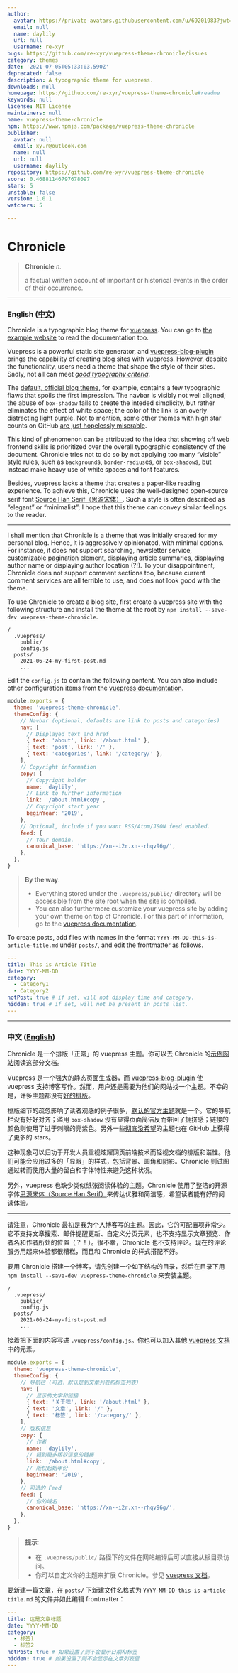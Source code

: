 ```yaml
---
author:
  avatar: https://private-avatars.githubusercontent.com/u/69201983?jwt=eyJhbGciOiJIUzI1NiIsInR5cCI6IkpXVCJ9.eyJpc3MiOiJnaXRodWIuY29tIiwiYXVkIjoicmF3LmdpdGh1YnVzZXJjb250ZW50LmNvbSIsImtleSI6ImtleTEiLCJleHAiOjE3MzQ2NTUwMjAsIm5iZiI6MTczNDY1MzgyMCwicGF0aCI6Ii91LzY5MjAxOTgzIn0.OlAfMyj2Xd7uqE-HV_uNXvYWYivCzzEyYs5AolLA8u8&v=4
  email: null
  name: daylily
  url: null
  username: re-xyr
bugs: https://github.com/re-xyr/vuepress-theme-chronicle/issues
category: themes
date: '2021-07-05T05:33:03.590Z'
deprecated: false
description: A typographic theme for vuepress.
downloads: null
homepage: https://github.com/re-xyr/vuepress-theme-chronicle#readme
keywords: null
license: MIT License
maintainers: null
name: vuepress-theme-chronicle
npm: https://www.npmjs.com/package/vuepress-theme-chronicle
publisher:
  avatar: null
  email: xy.r@outlook.com
  name: null
  url: null
  username: daylily
repository: https://github.com/re-xyr/vuepress-theme-chronicle
score: 0.46881146797678097
stars: 5
unstable: false
version: 1.0.1
watchers: 5

---
```


# Chronicle

> **Chronicle** *n.*
> 
> a factual written account of important or historical events in the order of their occurrence.
 
---

### English ([中文](#中文-english))

Chronicle is a typographic blog theme for [vuepress](https://github.com/vuejs/vuepress). You can go to [the example website](https://xn--i2r.xn--rhqv96g/2021/06/25/chronicle-theme/#english-%E4%B8%AD%E6%96%87) to read the documentation too.

Vuepress is a powerful static site generator, and [vuepress-blog-plugin](https://github.com/vuepress/vuepress-plugin-blog) brings the capability of creating blog sites with vuepress. However, despite the functionality, users need a theme that shape the style of their sites. Sadly, not all can meet *[good typography criteria](https://practicaltypography.com)*.

The [default, official blog theme](https://github.com/vuepress/vuepress-theme-blog), for example, contains a few typographic flaws that spoils the first impression. The navbar is visibly not well aligned; the abuse of `box-shadow` fails to create the inteded simplicity, but rather eliminates the effect of white space; the color of the link is an overly distracting light purple. Not to mention, some other themes with high star counts on GitHub [are just hopelessly miserable](https://github.com/zhhlwd/vuepress-theme-indigo-material).

This kind of phenomenon can be attributed to the idea that showing off web frontend skills is prioritized over the overall typographic consistency of the document. Chronicle tries not to do so by not applying too many “visible” style rules, such as `background`s, `border-radius`es, or `box-shadow`s, but instead make heavy use of white spaces and font features.

Besides, vuepress lacks a theme that creates a paper-like reading experience. To achieve this, Chronicle uses the well-designed open-source serif font [Source Han Serif（思源宋体）](https://github.com/adobe-fonts/source-han-serif). Such a style is often described as “elegant” or “minimalist”; I hope that this theme can convey similar feelings to the reader.

---

I shall mention that Chronicle is a theme that was initially created for my personal blog. Hence, it is aggressively opinionated, with minimal options. For instance, it does not support searching, newsletter service, customizable pagination element, displaying article summaries, displaying author name or displaying author location (?!). To your disappointment, Chronicle does not support comment sections too, because current comment services are all terrible to use, and does not look good with the theme.

To use Chronicle to create a blog site, first create a vuepress site with the following structure and install the theme at the root by `npm install --save-dev vuepress-theme-chronicle`.

```
/
  .vuepress/
    public/
    config.js
  posts/
    2021-06-24-my-first-post.md
    ...
```

Edit the `config.js` to contain the following content. You can also include other configuration items from the [vuepress documentation](https://vuepress.vuejs.org/config/#basic-config).

```js
module.exports = {
  theme: 'vuepress-theme-chronicle',
  themeConfig: {
    // Navbar (optional, defaults are link to posts and categories)
    nav: [
      // Displayed text and href
      { text: 'about', link: '/about.html' },
      { text: 'post', link: '/' },
      { text: 'categories', link: '/category/' },
    ],
    // Copyright information
    copy: {
      // Copyright holder
      name: 'daylily',
      // Link to further information
      link: '/about.html#copy',
      // Copyright start year
      beginYear: '2019',
    },
    // Optional, include if you want RSS/Atom/JSON feed enabled.
    feed: {
      // Your domain.
      canonical_base: 'https://xn--i2r.xn--rhqv96g/',
    },
  },
}
```

> **By the way**:
> - Everything stored under the `.vuepress/public/` directory will be accessible from the site root when the site is compiled.
> - You can also furthermore customize your vuepress site by adding your own theme on top of Chronicle. For this part of information, go to the [vuepress documentation](https://vuepress.vuejs.org/theme/writing-a-theme.html).

To create posts, add files with names in the format `YYYY-MM-DD-this-is-article-title.md` under `posts/`, and edit the frontmatter as follows.

```yaml
---
title: This is Article Title
date: YYYY-MM-DD
category:
  - Category1
  - Category2
notPost: true # if set, will not display time and category.
hidden: true # if set, will not be present in posts list.
---
```

---

### 中文 ([English](#english-中文))

Chronicle 是一个排版「正常」的 vuepress 主题。你可以去 Chronicle 的[示例网站](https://xn--i2r.xn--rhqv96g/2021/06/25/chronicle-theme/#%E4%B8%AD%E6%96%87-english)阅读这部分文档。

Vuepress 是一个强大的静态页面生成器，而 [vuepress-blog-plugin](https://github.com/vuepress/vuepress-plugin-blog) 使 vuepress 支持博客写作。然而，用户还是需要为他们的网站找一个主题。不幸的是，许多主题都没有[好的排版](https://practicaltypography.com)。

排版细节的疏忽影响了读者观感的例子很多，[默认的官方主题](https://github.com/vuepress/vuepress-theme-blog)就是一个。它的导航栏没有好好对齐；滥用 `box-shadow` 没有显得页面简洁反而带回了拥挤感；链接的颜色则使用了过于刺眼的亮紫色。另外一些[彻底没希望](https://github.com/zhhlwd/vuepress-theme-indigo-material)的主题也在 GitHub 上获得了更多的 stars。

这种现象可以归功于开发人员重视炫耀网页前端技术而轻视文档的排版和谐性。他们可能会应用过多的「显眼」的样式，包括背景、圆角和阴影。Chronicle 则试图通过转而使用大量的留白和字体特性来避免这种状况。

另外，vuepress 也缺少类似纸张阅读体验的主题。Chronicle 使用了整洁的开源字体[思源宋体（Source Han Serif）](https://github.com/adobe-fonts/source-han-serif)来传达优雅和简洁感，希望读者能有好的阅读体验。

---

请注意，Chronicle 最初是我为个人博客写的主题。因此，它的可配置项非常少。它不支持文章搜索、邮件提醒更新、自定义分页元素，也不支持显示文章预览、作者名和作者所处的位置（？！）。很不幸，Chronicle 也不支持评论。现在的评论服务用起来体验都很糟糕，而且和 Chronicle 的样式搭配不好。

要用 Chronicle 搭建一个博客，请先创建一个如下结构的目录，然后在目录下用 `npm install --save-dev vuepress-theme-chronicle` 来安装主题。

```
/
  .vuepress/
    public/
    config.js
  posts/
    2021-06-24-my-first-post.md
    ...
```

接着把下面的内容写进 `.vuepress/config.js`。你也可以加入其他 [vuepress 文档](https://vuepress.vuejs.org/config/#basic-config)中的元素。

```js
module.exports = {
  theme: 'vuepress-theme-chronicle',
  themeConfig: {
    // 导航栏 (可选，默认是到文章列表和标签列表)
    nav: [
      // 显示的文字和链接
      { text: '关于我', link: '/about.html' },
      { text: '文章', link: '/' },
      { text: '标签', link: '/category/' },
    ],
    // 版权信息
    copy: {
      // 作者
      name: 'daylily',
      // 链到更多版权信息的链接
      link: '/about.html#copy',
      // 版权起始年份
      beginYear: '2019',
    },
    // 可选的 Feed
    feed: {
      // 你的域名
      canonical_base: 'https://xn--i2r.xn--rhqv96g/',
    },
  },
}
```

> **提示**:
> - 在 `.vuepress/public/` 路径下的文件在网站编译后可以直接从根目录访问。
> - 你可以自定义你的主题来扩展 Chronicle。参见 [vuepress 文档](https://vuepress.vuejs.org/theme/writing-a-theme.html)。

要新建一篇文章，在 `posts/` 下新建文件名格式为 `YYYY-MM-DD-this-is-article-title.md` 的文件并如此编辑 frontmatter：

```yaml
---
title: 这是文章标题
date: YYYY-MM-DD
category:
  - 标签1
  - 标签2
notPost: true # 如果设置了则不会显示日期和标签
hidden: true # 如果设置了则不会显示在文章列表里
---
```

